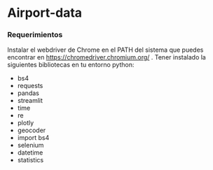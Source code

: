 # Airport-data

### Requerimientos 
Instalar el webdriver de Chrome en el PATH del sistema que puedes encontrar en https://chromedriver.chromium.org/ .
Tener instalado la siguientes bibliotecas en tu entorno python:
- bs4 
- requests
- pandas
- streamlit
- time
- re
- plotly
- geocoder
- import bs4
- selenium
- datetime
- statistics
